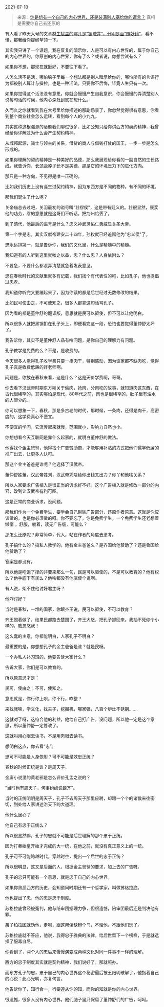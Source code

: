 2021-07-10

> 来源：[你是想有一个自己的内心世界，还是装满别人塞给你的谎言？](http://mp.weixin.qq.com/s?__biz=MzU3NDc5Nzc0NQ==&mid=2247505147&idx=1&sn=80b6e51a957e296b1f9fe25a588705a8&chksm=fd2e7625ca59ff33569011f2bb277f4c2143153b6c8ebf206d02b2bf2d5c544827ec6518de13&scene=27#wechat_redirect)
> 真相是需要你自己去还原的

有人看了昨天大号的文章[林生斌盖的哪儿是“镇魂井”，分明是面“照妖镜”](http://mp.weixin.qq.com/s?__biz=MzU0MjYwNDU2Mw==&mid=2247499822&idx=1&sn=dce4b73a7d368fde1fb60000649a2338&chksm=fb1aac52cc6d254487117084166ef924856613f52470476dac6228e18db5ee8700e59ed5e643&scene=21#wechat_redirect)，看不懂，那我给你提纲挈领一下。

  

其实我只讲了一个话题，我在反复的暗示你，人是可以有内心世界的，属于你自己的内心世界的，你原创的内心世界，你有了么？或者说，你想尝试有么？  

  

如果你不想，那现在就挺好，不要往下看了。  

  

人怎么活不是活，哪怕脑子里每一个想法都是别人暗示给你的，哪怕所有的言语行为都被别人算计与操控，也是一种活法，只要你不后悔，毕竟人生只有一次。

  

如果你觉得这个活法没有意思，你就会慢慢产生自我意识，你会慢慢的弄清楚别人说每句话的时候，他内心深处到底在想什么。  

  

久而久之你就看到我在大号里给你描述的那副场景了，你忽然觉得很有意思，你看到整个商业社会怎么运转，看到每个人的小九九。  

  

其实这种追根溯源的话题我们聊过很多，比如公知只给你讲西方的契约精神，我曾经给你详解过为什么会产生契约精神。

  

从城邦起源，骑士与领主的关系，借贷的商人与借钱打仗的国王，一步一步是怎么形成的。

  

如果你理解的契约精神是一种美好的品德，那么我展现给你看的一副自然的生长路线。我告诉你，长颈鹿脖子长不是美德，那是它的环境压力下的进化方向。  

  

那只是一种方向，不见得是唯一正确的。

  

比如我们历史上没有诞生过契约精神，因为东西方是不同的物种，有不同的环境。  

  

那我们诞生了什么呢？  

  

关帝庙总去过吧，关羽最初的谥号叫“壮缪侯”，这是带有贬义的。壮很显然，褒奖他的功劳，缪的意思就是这哥们不听话，把荆州给丢了。

  

到了清代，他最后的谥号是什么？忠义神武灵佑仁勇威显关圣大帝。

  

第一个字是忠，其实汉献帝建安二十四年，孙权就已经追赠他为"忠义侯"了。

  

忠永远排第一，就是告诉你，我们的文化里，什么是精髓中的精髓。  

  

我知道有的人听到这里就嗤之以鼻，忠？什么忠？人身依附么？  

  

不要急，不要什么都没弄清楚就急着发表意见。

  

忠在春秋时代的文献里就多有记载，我们找个有代表性的吧，比如孔子，他也提倡过忠孝。  

  

我知道你听完又要蹦起来了，因为你读的都是后世经过无数修改的结果。  

  

比如民可使由之，不可使知之，很多人都拿这句话骂孔子。

  

因为看的都是董仲舒的翻译版，意思就是民可以驱使，但不可以让他明白。

  

所以很多人就把黑锅扣在孔子头上，即便看完这一段，恐怕也要觉得董仲舒太坏了。  

  

我告诉你，其实不是董仲舒人品有啥问题，是你自己的理解力有问题。  

  

孔子教学是免费的么？不是，是收费的。  

  

今天很多人觉得孔子收学费只要一串肉干，特别感动，因为谁家都不缺肉吃，觉得孔子真是收费低廉的好老师啊。

  

问题是，你放在春秋来看，这是什么？这是天价学费啊，哥哥。

  

你去看下汉武帝时期东方朔关于偷肉，抢肉，分肉吃的故事，就知道肉这东西，在古代很稀罕的。其实哪怕是现代，80年代之前，肉也是很稀罕的，肚子里有油水的人很少的。  

  

你可以想象一下，春秋，那是多古老的时代，那时候，一条肉，还得是肉干，高密度的，这学费真心不便宜。

  

不便宜的学问，它流传起来就慢，范围就小，影响力自然也小。

  

你想想看今天互联网是靠什么起家的，就明白董仲舒的做法。

  

他得找个金主爸爸，他得找个广告赞助商，才能够用补贴的方式把他们儒学低廉的推广出去，让更多人认可。

  

那这个金主爸爸是谁呢？他选择了汉武帝。  

  

董仲舒姓董，汉武帝姓刘，汉武帝凭啥给你出钱又出力？你丫和他啥关系？  

  

所以人家要求广告植入是很正当的诉求好不好。这个广告植入就是修改一部分的内容，改到让汉武帝有利可图。  

  

这是正常的商业诉求，没问题。

  

那我们作为一个免费学生，要学会自己剔除广告部分，还原作者原意。这就是你应该做的，也是你必须做的呀。你不要忘了，你是免费学生，一个免费学生还老想着懒惰
，舒服，躺着，读无广告版，可能么？

  

那怎么还原呢？非常简单，代入，站在作者的角度去思考。  

  

孔子搞什么的？搞私人教学的，他有金主爸爸么？是齐国给他赞助了？还是鲁国给他赞助了？  

  

答案是都没有。

  

所以他是吃饱了撑的非要来那么一句，民是可以驱使的，不是可以教育的？他有权么？他手底下有民么？他啥都没有他驱使个鬼啊。

  

有人说，架不住他讨好君主呀？

  

他咋讨好？

  

当时是春秋，一堆的国家，你跟齐王说，民可以驱使，不可以教育？  

  

齐王照着做了，结果民都跑去楚国了，齐王大怒，把孔子抓回来，我抽不死你个小样的，敢忽悠我！

  

这么蠢的主意，你都能明白，人家孔子不明白？  

  

最重要的是，你想想孔子的金主爸爸是谁？就是民呀。  

  

一个办私人补习班的，他要告诉大家什么？

  

告诉大家，你们是可以教育的。

  

所以原意思才是：

  

民可，使由之；不可，使知之。

  

意思就是，你行你上呗，你不行，咋整？

  

来找我嘛，学文化，找夫子，挖掘机，哪家强，八百个炉灶不锈钢.......  

  

这就对了呀，这符合他的利益，他给自己打广告，没问题，所以他一定是这个意思，所以董仲舒一定篡改了。

  

这就叫用心眼去读书，不是用肉眼去读书。  

  

想明白这点，你去看“忠”。  

  

忠可不可能是人身依附？可不可能是效忠正统？

  

春秋的时候正统是谁？是周天子。

  

金庸小说里的黄老邪是怎么评价孔孟之说的？  

  

“当时尚有周天子，何事纷纷说魏齐”。

  

当时的正统明明是周天子，孔子不去周天子那里应聘，却跟一个个的诸侯来往密切，到处给人家讲述治天下的大道理。

  

他什么居心？

  

他自己有忠于正统么？  

  

所以很显然嘛，孔子的忠就不可能是后世理解的那个忠于正统。

  

因为打秦始皇开始才完成的大一统，在他之前，就没有真正意义上的一统。

  

孔子可不可能跨越时代，穿越时空，提出一个后世的忠于正统？

  

所以很明显，这又是后面的人，根据金主爸爸的要求，加上去的广告呀。  

  

孔子的忠只可能有一个意思，就是忠于自己的内心世界。  

  

如果你熟悉西方的历史，会知道同时期还有一个哲学家，叫做苏格拉底。  

  

他也提出了忠，他的忠是忠于制度。

  

苏格拉底曾经被冤判，他与陪审团据理力争，但很遗憾，陪审团最后还是判决他有罪。  

  

弟子柏拉图就劝他，走呗，跟这帮傻缺辩个鸟，不理他，不跟他们玩了。  

  

苏格拉底就不答应，他说，我得忠于雅典的法律，给后世留下一个榜样，于是就选择了服毒自尽。

  

你看到了，两个人的忠后来慢慢演变成两种文化对同一件事不一样的理解。

  

西方的忠于制度其实就是契约精神，我们说好了，那就照办。

  

而东方孔子的忠，忠于自己的内心世界这个秘密最后被王阳明破解了，他指着自己的心说：此心光明，亦复何言。

  

他告诉你了，知行合一，行要遵从你的知，而你的知就是你的内心世界。  

  

很遗憾，很多人没有内心世界，他们脑子里只保留了董仲舒们的广告，呵呵。

